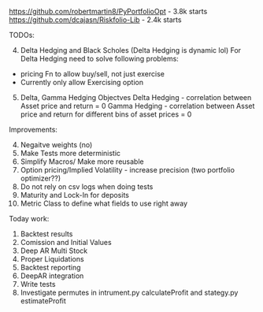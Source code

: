 https://github.com/robertmartin8/PyPortfolioOpt - 3.8k starts
https://github.com/dcajasn/Riskfolio-Lib - 2.4k starts

TODOs:

4. Delta Hedging and Black Scholes (Delta Hedging is dynamic lol)
   For Delta Hedging need to solve following problems:

- pricing Fn to allow buy/sell, not just exercise
- Currently only allow Exercising option

5. Delta, Gamma Hedging Objectves
   Delta Hedging - correlation between Asset price and return = 0
   Gamma Hedging - correlation between Asset price and return for different bins of asset prices = 0

Improvements:

4. Negaitve weights (no)
5. Make Tests more deterministic
6. Simplify Macros/ Make more reusable
7. Option pricing/Implied Volatility - increase precision (two portfolio optimizer??)
8. Do not rely on csv logs when doing tests
9. Maturity and Lock-In for deposits
10. Metric Class to define what fields to use right away

Today work:

1. Backtest results
2. Comission and Initial Values
3. Deep AR Multi Stock
4. Proper Liquidations
5. Backtest reporting
6. DeepAR integration
7. Write tests
8. Investigate permutes in intrument.py calculateProfit and stategy.py estimateProfit
